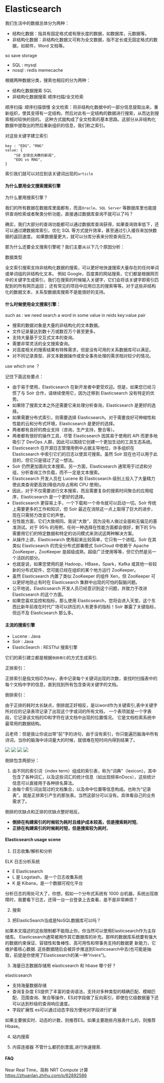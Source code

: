 # Elasticsearch

我们生活中的数据总体分为两种：

 - 结构化数据：指具有固定格式或有限长度的数据，如数据库，元数据等。
 - 非结构化数据：非结构化数据又可称为全文数据，指不定长或无固定格式的数据，如邮件，Word 文档等。
 
so save storage

 - SQL   : mysql
 - nosql : redis memecache
 
根据两种数据分类，搜索也相应的分为两种：

 - 结构化数据搜索           SQL
 - 非结构化数据搜索         顺序扫描/全文检索
 
顺序扫描: 顺序扫描很慢 
全文检索：将非结构化数据中的一部分信息提取出来，重新组织，使其变得有一定结构，然后对此有一定结构的数据进行搜索，从而达到搜索相对较快的目的。
这种方式就构成了全文检索的基本思路。这部分从非结构化数据中提取出的然后重新组织的信息，我们称之索引。
                    
对这些关键字建立索引  

    key : "EDG"，"RNG"
    value: {
        "S8 全球总决赛的新闻",
        "EDG vs RNG",
    }

索引我们就可以对应到该关键词出现的`article`

#### 为什么要用全文搜索搜索引擎

为什么要用搜索引擎？

我们的所有数据在数据库里面都有，而且`Oracle`、`SQL Server` 等数据库里也能提供查询检索或者聚类分析功能，直接通过数据库查询不就可以了吗？

确实，我们大部分的查询功能都可以通过数据库查询获得，如果查询效率低下，还可以通过建数据库索引，优化 SQL 等方式提升效率，甚至通过引入缓存来加快数据的返回速度。
如果数据量更大，就可以分库分表来分担查询压力。

那为什么还要全文搜索引擎呢？我们主要从以下几个原因分析：

数据类型

全文索引搜索支持非结构化数据的搜索，可以更好地快速搜索大量存在的任何单词或单词组的非结构化文本。
例如 Google，百度类的网站搜索，它们都是根据网页中的关键字生成索引，我们在搜索的时候输入关键字，它们会将该关键字即索引匹配到的所有网页返回；
还有常见的项目中应用日志的搜索等等。对于这些非结构化的数据文本，关系型数据库搜索不是能很好的支持。


#### 什么时候使用全文搜索引擎：

such as : we need search a word in some value in reids key:value pair
     
 - 搜索的数据对象是大量的非结构化的文本数据。
 - 文件记录量达到数十万或数百万个甚至更多。
 - 支持大量基于交互式文本的查询。
 - 需要非常灵活的全文搜索查询。
 - 对高度相关的搜索结果有特殊需求，但是没有可用的关系数据库可以满足。
 - 对不同记录类型、非文本数据操作或安全事务处理的需求相对较少的情况。

use which one ？

记住下面这些要点：

 - 由于易于使用，Elasticsearch 在新开发者中更受欢迎。但是，如果您已经习惯了与 Solr 合作，请继续使用它，因为迁移到 Elasticsearch 没有特定的优势。
 - 如果除了搜索文本之外还需要它来处理分析查询，Elasticsearch 是更好的选择。
 - 如果需要分布式索引，则需要选择 Elasticsearch。对于需要良好可伸缩性和性能的云和分布式环境，Elasticsearch 是更好的选择。
 - 两者都有良好的商业支持（咨询，生产支持，整合等）。
 - 两者都有很好的操作工具，尽管 Elasticsearch 因其易于使用的 API 而更多地吸引了 DevOps 人群，因此可以围绕它创建一个更加生动的工具生态系统。
 - Elasticsearch 在开源日志管理用例中占据主导地位，许多组织在 Elasticsearch 中索引它们的日志以使其可搜索。虽然 Solr 现在也可以用于此目的，但它只是错过了这一想法。
 - Solr 仍然更加面向文本搜索。另一方面，Elasticsearch 通常用于过滤和分组，分析查询工作负载，而不一定是文本搜索。
 - Elasticsearch 开发人员在 Lucene 和 Elasticsearch 级别上投入了大量精力使此类查询更高效(降低内存占用和 CPU 使用)。
 - 因此，对于不仅需要进行文本搜索，而且需要复杂的搜索时间聚合的应用程序，Elasticsearch 是一个更好的选择。
 - Elasticsearch 更容易上手，一个下载和一个命令就可以启动一切。Solr 传统上需要更多的工作和知识，但 Solr 最近在消除这一点上取得了巨大的进步，现在只需努力改变它的声誉。
 - 在性能方面，它们大致相同。我说“大致”，因为没有人做过全面和无偏见的基准测试。对于 95％ 的用例，任何一种选择在性能方面都会很好，剩下的 5％ 需要用它们的特定数据和特定的访问模式来测试这两种解决方案。
 - 从操作上讲，Elasticsearch 使用起来比较简单，它只有一个进程。Solr 在其类似 Elasticsearch 的完全分布式部署模式 SolrCloud 中依赖于 Apache ZooKeeper，ZooKeeper 是超级成熟，超级广泛使用等等，但它仍然是另一个活跃的部分。
 - 也就是说，如果您使用的是 Hadoop，HBase，Spark，Kafka 或其他一些较新的分布式软件，您可能已经在组织的某个地方运行 ZooKeeper。
 - 虽然 Elasticsearch 内置了类似 ZooKeeper 的组件 Xen，但 ZooKeeper 可以更好地防止有时在 Elasticsearch 集群中出现的可怕的裂脑问题。
 - 公平地说，Elasticsearch 开发人员已经意识到这个问题，并致力于改进 Elasticsearch 的这个方面。
 - 如果您喜欢监控和指标，那么使用 Elasticsearch，您将会进入天堂。这个东西比新年前夜在时代广场可以挤压的人有更多的指标！Solr 暴露了关键指标，但远不及 Elasticsearch 那么多。


#### 主流的搜索引擎

 - Lucene  : Java
 - Solr    : Java 
 - ElasticSearch : RESTful 搜索引擎
 
它们的索引建立都是根据`倒排索引`的方式生成索引.

正排索引：

正排索引是指文档ID为key，表中记录每个关键词出现的次数，查找时扫描表中的每个文档中字的信息，直到找到所有包含查询关键字的文档。

倒排索引：

由于正排的耗时太长缺点，倒排就正好相反，是以word作为关键索引,表中关键字所对应的记录表项记录了出现这个字或词的所有文档，
一个表项就是一个字表段，它记录该文档的ID和字符在该文档中出现的位置情况。
它是文档检索系统中最常用的数据结构。

吕老师：但是我让你说出带“前”字的诗句，由于没有索引，你只能遍历脑海中所有诗词，当你的脑海中诗词量大的时候，就很难在短时间内得到结果了。

![](.source_images/08add8bd.png)
![](.source_images/65f7330f.png)
![](.source_images/6277ef0c.png)
![](.source_images/c29e1f04.png)

倒排包含两部分：

 1. 由不同的索引词（index term）组成的索引表，称为“词典”（lexicon）。其中包含了各种词汇，以及这些词汇的统计信息（如出现频率nDocs），这些统计信息可以直接用于各种排名算法。
 2. 由每个索引词出现过的文档集合，以及命中位置等信息构成。也称为“记录表”。就是正排索引产生的那张表。当然这部分可以没有。具体看自己的业务需求了。
 
倒排的优缺点和正排的优缺点整好相反。

 - **倒排在构建索引的时候较为耗时且维护成本较高，但是搜索耗时短**。
 - **正排在构建索引的时候耗时短，但是搜索较为耗时**。
 
#### Elasticsearch usage scene

1. 日志收集/解析和分析  

ELK 日志分析系统

 - E Elasticsearch
 - L 是 Logstash，是一个日志收集系统
 - K 是 Kibana，是一个数据可视化平台

分析日志的用处可大了，你想，假如一个分布式系统有 1000 台机器，系统出现故障时，我要看下日志，还得一台一台登录上去查看，是不是非常麻烦？
 
2. 搜索

3. 把ElasticSearch当成是NoSQL数据库可以吗？

如果本文描述的这些限制都不能阻止你，你当然可以使用Elasticsearch作为主存储库。
Elasticsearch通常被用作其它数据库的补充。那样的数据库系统要有强大的数据约束保证、容错性和鲁棒性、高可用性和带事务支持的数据更 新能力，它维护着核心数据. 
这些数据随后会被异步推送到Elasticsearch中去(也可能是抽取，前提是你使用了Elasticsearch的某一种“rivers”)。

3. 海量日志数据存储用 elasticsearch 和 hbase 哪个好 ? 

elasticsearch

 - 支持海量数据存储
 - 查询复杂度 ES提供了丰富的查询语法，支持对多种类型的精确匹配、模糊匹配、范围查询、聚合等操作，ES对字段做了反向索引，即使在亿级数据量下还可以达到秒级的查询响应速度。
 - 字段扩展性 es可以通过动态字段方便地对字段进行扩展
 
如果主要做实时、动态的计数，则推荐ES。如果主要跑些月报表什么的，则推荐Hbase。
 
4. 站内搜索

5. 内容连接器 
不管什么都扔到里面,进行快速搜索.

 
#### FAQ

Near Real Time，简称 NRT
Compute  计算
https://zhuanlan.zhihu.com/p/62892586